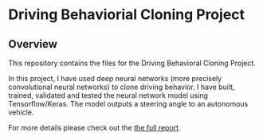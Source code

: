 # Driving Behaviorial Cloning Project


Overview
---
This repository contains the files for the Driving Behavioral Cloning Project.

In this project, I have used deep neural networks (more precisely convolutional neural networks) to clone driving behavior. I have built, trained, validated and tested the neural network model using Tensorflow/Keras. The model outputs a steering angle to an autonomous vehicle.

For more details please check out the [the full report](https://github.com/wafarag/Driving-Behavioral-Cloning/blob/master/P3%20Behavioral%20Cloning%20Project%20Report%20ver%202.0.pdf). 
